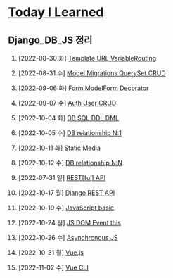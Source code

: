 # [Today I Learned](/../..)

## Django_DB_JS 정리

1. [2022-08-30 화] [Template URL VariableRouting](./0830_Django_Template_VariableRouting.md)
2. [2022-08-31 수] [Model Migrations QuerySet CRUD](./0831_Django_Model_QuerySet_CRUD.md)
3. [2022-09-06 화] [Form ModelForm Decorator](./0906_Django_Form_ModelForm.md)
4. [2022-09-07 수] [Auth User CRUD](./0907_Django_Auth.md)
5. [2022-10-04 화] [DB SQL DDL DML](./1004_DB_SQL.md)
6. [2022-10-05 수] [DB relationship N:1](./1005_DB_relationship_N_1.md)
7. [2022-10-11 화] [Static Media](./1011_Django_Static_Media.md)
8. [2022-10-12 수] [DB relationship N:N](./1012_DB_relationship_N_N.md)
9. [2022-07-31 일] [REST[ful] API](https://github.com/kimsixsue/CS-Study/blob/master/kimsixsue/RESTful_API.md)
10. [2022-10-17 월] [Django REST API](./1017_Django_REST_API.md)

11. [2022-10-19 수] [JavaScript basic](./1019_JavaScript_basic.md)
12. [2022-10-24 월] [JS DOM Event this](./1024_JS_DOM_Event_this.md)
13. [2022-10-26 수] [Asynchronous JS](./1026_Asynchronous_JS.md)

14. [2022-10-31 월] [Vue.js](./1031_Vue.js.md)
15. [2022-11-02 수] [Vue CLI](./1102_Vue_CLI.md)
